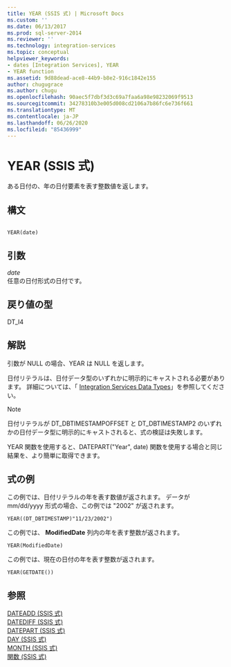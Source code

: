 ```yaml
---
title: YEAR (SSIS 式) | Microsoft Docs
ms.custom: ''
ms.date: 06/13/2017
ms.prod: sql-server-2014
ms.reviewer: ''
ms.technology: integration-services
ms.topic: conceptual
helpviewer_keywords:
- dates [Integration Services], YEAR
- YEAR function
ms.assetid: 9d88dead-ace8-44b9-b8e2-916c1842e155
author: chugugrace
ms.author: chugu
ms.openlocfilehash: 90aec5f7dbf3d3c69a7faa6a98e98232069f9513
ms.sourcegitcommit: 34278310b3e005d008cd2106a7b86fc6e736f661
ms.translationtype: MT
ms.contentlocale: ja-JP
ms.lasthandoff: 06/26/2020
ms.locfileid: "85436999"
---
```

# <a name="year-ssis-expression"></a>YEAR (SSIS 式)
  ある日付の、年の日付要素を表す整数値を返します。  
  
## <a name="syntax"></a>構文  
  
```  
  
YEAR(date)  
```  
  
## <a name="arguments"></a>引数  
 *date*  
 任意の日付形式の日付です。  
  
## <a name="result-types"></a>戻り値の型  
 DT_I4  
  
## <a name="remarks"></a>解説  
 引数が NULL の場合、YEAR は NULL を返します。  
  
 日付リテラルは、日付データ型のいずれかに明示的にキャストされる必要があります。 詳細については、「 [Integration Services Data Types](../data-flow/integration-services-data-types.md)」を参照してください。  
  
> [!NOTE]  
>  日付リテラルが DT_DBTIMESTAMPOFFSET と DT_DBTIMESTAMP2 のいずれかの日付データ型に明示的にキャストされると、式の検証は失敗します。  
  
 YEAR 関数を使用すると、DATEPART("Year", date) 関数を使用する場合と同じ結果を、より簡単に取得できます。  
  
## <a name="expression-examples"></a>式の例  
 この例では、日付リテラルの年を表す数値が返されます。 データが mm/dd/yyyy 形式の場合、この例では "2002" が返されます。  
  
```  
YEAR((DT_DBTIMESTAMP)"11/23/2002")  
```  
  
 この例では、 **ModifiedDate** 列内の年を表す整数が返されます。  
  
```  
YEAR(ModifiedDate)  
```  
  
 この例では、現在の日付の年を表す整数が返されます。  
  
```  
YEAR(GETDATE())  
```  
  
## <a name="see-also"></a>参照  
 [DATEADD &#40;SSIS 式&#41;](dateadd-ssis-expression.md)   
 [DATEDIFF &#40;SSIS 式&#41;](datediff-ssis-expression.md)   
 [DATEPART &#40;SSIS 式&#41;](datepart-ssis-expression.md)   
 [DAY &#40;SSIS 式&#41;](day-ssis-expression.md)   
 [MONTH &#40;SSIS 式&#41;](month-ssis-expression.md)   
 [関数 (SSIS 式)](functions-ssis-expression.md)  
  
  
